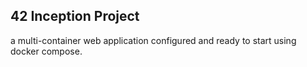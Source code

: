 ## 42 Inception Project

a multi-container web application configured and ready to start using docker compose.


